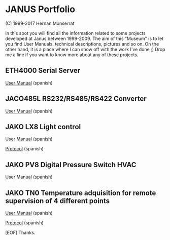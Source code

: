 # JANUS Portfolio
(C) 1999-2017 Hernan Monserrat

In this spot you will find all the information related to some projects developed at Janus between 1999-2009.
The aim of this "Museum" is to let you find User Manuals, technical descriptions, pictures and so on.
On the other hand, it is a place where I can show off with the work I've done ;)
Drop me a line if you want to know more about any of these projects.


## ETH4000 Serial Server

[User Manual](../master/docs/131-0420.pdf) (spanish)

## JACO485L RS232/RS485/RS422 Converter

[User Manual](../master/docs/131-0560.pdf) (spanish)

## JAKO LX8 Light control

[User Manual](../master/docs/131-0580-LX8.pdf) (spanish)

[Protocol](../master/docs/131-0580-LX8-01.pdf) (spanish)

## JAKO PV8 Digital Pressure Switch HVAC 

[User Manual](../master/docs/131-0580-PV8.pdf) (spanish)

## JAKO TN0 Temperature adquisition for remote supervision of 4 different points

[User Manual](../master/docs/131-0580-TN0.pdf) (spanish)

[Protocol](../master/docs/131-0580-TN0-01.pdf) (spanish)




[EOF] Thanks.

